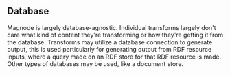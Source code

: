 ## Database

Magnode is largely database-agnostic. Individual transforms largely don't care what kind of content they're transforming or how they're getting it from the database. Transforms may utilize a database connection to generate output, this is used particularly for generating output from RDF resource inputs, where a query made on an RDF store for that RDF resource is made. Other types of databases may be used, like a document store.
